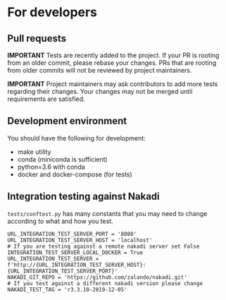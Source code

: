 # For developers

## Pull requests

**IMPORTANT** 
Tests are recently added to the project. If your PR is rooting from an older commit,
please rebase your changes. PRs that are rooting from older commits will not be reviewed
 by project maintainers.
 
**IMPORTANT** 
Project maintainers may ask contributors to add more tests regarding their changes. Your changes may not be 
merged until requirements are satisfied. 


## Development environment
You should have the following for development:
* make utility
* conda (miniconda is sufficient)
* python=3.6 with conda
* docker and docker-compose (for tests)
  
## Integration testing against Nakadi
`tests/conftest.py` has many constants that you may need to change according to what and how
you test.

```
URL_INTEGRATION_TEST_SERVER_PORT = '8080'
URL_INTEGRATION_TEST_SERVER_HOST = 'localhost'
# If you are testing against a remote nakadi server set False
INTEGRATION_TEST_SERVER_LOCAL_DOCKER = True
URL_INTEGRATION_TEST_SERVER = f'http://{URL_INTEGRATION_TEST_SERVER_HOST}:{URL_INTEGRATION_TEST_SERVER_PORT}'
NAKADI_GIT_REPO = 'https://github.com/zalando/nakadi.git'
# If you test against a different nakadi version please change
NAKADI_TEST_TAG = 'r3.3.10-2019-12-05'
```


